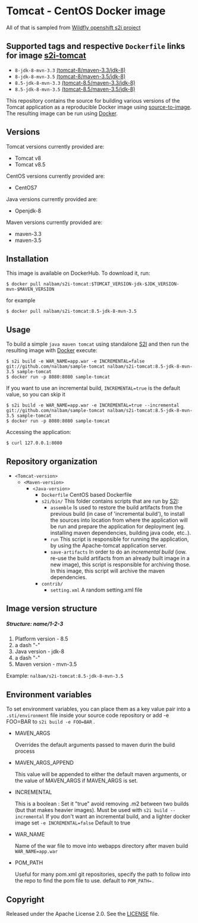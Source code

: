 Tomcat - CentOS Docker image
========================================

All of that is sampled from [Wildfly openshift s2i project](https://github.com/openshift-s2i/s2i-wildfly)

Supported tags and respective `Dockerfile` links for image [s2i-tomcat](https://hub.docker.com/r/nalbam/s2i-tomcat/) 
--------------------

* `8-jdk-8-mvn-3.3` [(tomcat-8/maven-3.3/jdk-8)](https://github.com/nalbam/s2i-tomcat/blob/master/tomcat-8/maven-3.3/jdk-8/Dockerfile)
* `8-jdk-8-mvn-3.5` [(tomcat-8/maven-3.5/jdk-8)](https://github.com/nalbam/s2i-tomcat/blob/master/tomcat-8/maven-3.5/jdk-8/Dockerfile)
* `8.5-jdk-8-mvn-3.3` [(tomcat-8.5/maven-3.3/jdk-8)](https://github.com/nalbam/s2i-tomcat/blob/master/tomcat-8.5/maven-3.3/jdk-8/Dockerfile)
* `8.5-jdk-8-mvn-3.5` [(tomcat-8.5/maven-3.5/jdk-8)](https://github.com/nalbam/s2i-tomcat/blob/master/tomcat-8.5/maven-3.5/jdk-8/Dockerfile)

This repository contains the source for building various versions of
the Tomcat application as a reproducible Docker image using
[source-to-image](https://github.com/openshift/source-to-image).
The resulting image can be run using [Docker](http://docker.io).

Versions
--------------------
Tomcat versions currently provided are:
* Tomcat v8
* Tomcat v8.5

CentOS versions currently provided are:
* CentOS7

Java versions currently provided are:
* Openjdk-8

Maven versions currently provided are:
* maven-3.3
* maven-3.5

Installation
--------------------
This image is available on DockerHub. To download it, run:

```
$ docker pull nalbam/s2i-tomcat:$TOMCAT_VERSION-jdk-$JDK_VERSION-mvn-$MAVEN_VERSION
```

for example

```
$ docker pull nalbam/s2i-tomcat:8.5-jdk-8-mvn-3.5 
```

Usage
--------------------
To build a simple `java maven tomcat`
using standalone [S2I](https://github.com/openshift/source-to-image) and then run the
resulting image with [Docker](http://docker.io) execute:

```
$ s2i build -e WAR_NAME=app.war -e INCREMENTAL=false git://github.com/nalbam/sample-tomcat nalbam/s2i-tomcat:8.5-jdk-8-mvn-3.5 sample-tomcat
$ docker run -p 8080:8080 sample-tomcat
```

If you want to use an incremental build, `INCREMENTAL=true` is the default value, so you can skip it

```
$ s2i build -e WAR_NAME=app.war -e INCREMENTAL=true --incremental git://github.com/nalbam/sample-tomcat nalbam/s2i-tomcat:8.5-jdk-8-mvn-3.5 sample-tomcat
$ docker run -p 8080:8080 sample-tomcat
```

Accessing the application:
```
$ curl 127.0.0.1:8080
```

Repository organization
-----------------------
* `<Tomcat-version>`
    * `<Maven-version>`
        * `<Java-version>`
            * `Dockerfile`
                CentOS based Dockerfile
            * `s2i/bin/`
                This folder contains scripts that are run by [S2I](https://github.com/openshift/source-to-image):
                * `assemble`
                  Is used to restore the build artifacts from the previous build (in case of
                  'incremental build'), to install the sources into location from where the
                  application will be run and prepare the application for deployment (eg.
                  installing maven dependencies, building java code, etc..).
                * `run`
                  This script is responsible for running the application, by using the
                  Apache-tomcat application server.
                * `save-artifacts`
                  In order to do an *incremental build* (iow. re-use the build artifacts
                  from an already built image in a new image), this script is responsible for
                  archiving those. In this image, this script will archive the
                  maven dependencies.
            * `contrib/`
                * `setting.xml`
                    A random setting.xml file

Image version structure
-----------------------
##### Structure: name/1-2-3
1. Platform version - 8.5
2. a dash "-"
3. Java version - jdk-8
4. a dash "-"
5. Maven version - mvn-3.5

Example: `nalbam/s2i-tomcat:8.5-jdk-8-mvn-3.5`

Environment variables
---------------------
To set environment variables, you can place them as a key value pair into a `.sti/environment` 
file inside your source code repository or add -e FOO=BAR to `s2i build -e FOO=BAR` .

* MAVEN_ARGS

    Overrides the default arguments passed to maven durin the build process

* MAVEN_ARGS_APPEND

    This value will be appended to either the default maven arguments, or the value of MAVEN_ARGS if MAVEN_ARGS is set.

* INCREMENTAL

    This is a boolean :
    Set it "true" avoid removing .m2 between two builds (but that makes heavier images). Must be used with `s2i build --incremental`
    If you don't want an incremental build, and a lighter docker image set `-e INCREMENTAL=false`
    Default to true

* WAR_NAME

    Name of the war file to move into webapps directory after maven build `WAR_NAME=app.war`

* POM_PATH

    Useful for many pom.xml git repositories, specify the path to follow into the repo to find the pom file to use. default to `POM_PATH=.`

Copyright
--------------------
Released under the Apache License 2.0. See the [LICENSE](LICENSE) file.
